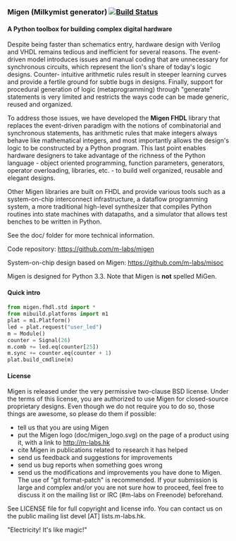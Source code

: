 ### Migen (Milkymist generator) [![Build Status](https://travis-ci.org/jordens/migen.svg?branch=master)](https://travis-ci.org/jordens/migen)
#### A Python toolbox for building complex digital hardware

Despite being faster than schematics entry, hardware design with Verilog and
VHDL remains tedious and inefficient for several reasons. The event-driven
model introduces issues and manual coding that are unnecessary for synchronous
circuits, which represent the lion's share of today's logic designs. Counter-
intuitive arithmetic rules result in steeper learning curves and provide a
fertile ground for subtle bugs in designs. Finally, support for procedural
generation of logic (metaprogramming) through "generate" statements is very
limited and restricts the ways code can be made generic, reused and organized.

To address those issues, we have developed the **Migen FHDL** library that
replaces the event-driven paradigm with the notions of combinatorial and
synchronous statements, has arithmetic rules that make integers always behave
like mathematical integers, and most importantly allows the design's logic to
be constructed by a Python program. This last point enables hardware designers
to take advantage of the richness of the Python language - object oriented
programming, function parameters, generators, operator overloading, libraries,
etc. - to build well organized, reusable and elegant designs.

Other Migen libraries are built on FHDL and provide various tools such as a
system-on-chip interconnect infrastructure, a dataflow programming system, a
more traditional high-level synthesizer that compiles Python routines into
state machines with datapaths, and a simulator that allows test benches to be
written in Python.

See the doc/ folder for more technical information.

Code repository:
https://github.com/m-labs/migen

System-on-chip design based on Migen:
https://github.com/m-labs/misoc

Migen is designed for Python 3.3. Note that Migen is **not** spelled MiGen.

#### Quick intro
```python
from migen.fhdl.std import *
from mibuild.platforms import m1
plat = m1.Platform()
led = plat.request("user_led")
m = Module()
counter = Signal(26)
m.comb += led.eq(counter[25])
m.sync += counter.eq(counter + 1)
plat.build_cmdline(m)
```

#### License
Migen is released under the very permissive two-clause BSD license. Under the
terms of this license, you are authorized to use Migen for closed-source
proprietary designs.
Even though we do not require you to do so, those things are awesome, so please
do them if possible:
* tell us that you are using Migen
* put the Migen logo (doc/migen_logo.svg) on the page of a product using it,
  with a link to http://m-labs.hk
* cite Migen in publications related to research it has helped
* send us feedback and suggestions for improvements
* send us bug reports when something goes wrong
* send us the modifications and improvements you have done to Migen. The use
   of "git format-patch" is recommended. If your submission is large and
   complex and/or you are not sure how to proceed, feel free to discuss it on
   the mailing list or IRC (#m-labs on Freenode) beforehand.

See LICENSE file for full copyright and license info. You can contact us on the
public mailing list devel [AT] lists.m-labs.hk.

  "Electricity! It's like magic!"

